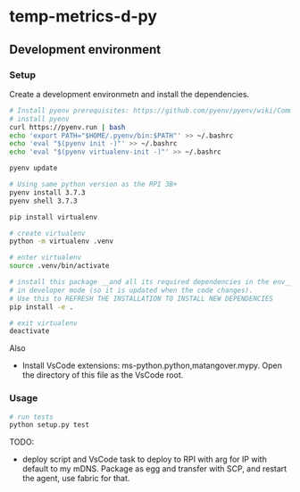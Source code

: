 # temp-metrics-d-py

## Development environment

### Setup

Create a development environmetn and install the dependencies.

```bash
# Install pyenv prerequisites: https://github.com/pyenv/pyenv/wiki/Common-build-problems#prerequisites
# install pyenv
curl https://pyenv.run | bash
echo 'export PATH="$HOME/.pyenv/bin:$PATH"' >> ~/.bashrc
echo 'eval "$(pyenv init -)"' >> ~/.bashrc
echo 'eval "$(pyenv virtualenv-init -)"' >> ~/.bashrc

pyenv update

# Using same python version as the RPI 3B+
pyenv install 3.7.3
pyenv shell 3.7.3

pip install virtualenv

# create virtualenv
python -m virtualenv .venv

# enter virtualenv
source .venv/bin/activate

# install this package __and all its required dependencies in the env__
# in developer mode (so it is updated when the code changes).
# Use this to REFRESH THE INSTALLATION TO INSTALL NEW DEPENDENCIES
pip install -e .

# exit virtualenv
deactivate
```

Also 

- Install VsCode extensions: ms-python.python,matangover.mypy. Open the directory of this file as the VsCode root.

### Usage

```bash
# run tests
python setup.py test
```

TODO: 

- deploy script and VsCode task to deploy to RPI with arg for IP with default to my mDNS. Package as egg and transfer with SCP, and restart the agent, use fabric for that. 